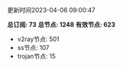 更新时间2023-04-06 09:00:47

**总订阅: 73**
**总节点: 1248**
**有效节点: 623**
- v2ray节点: 501
- ss节点: 107
- trojan节点: 15
